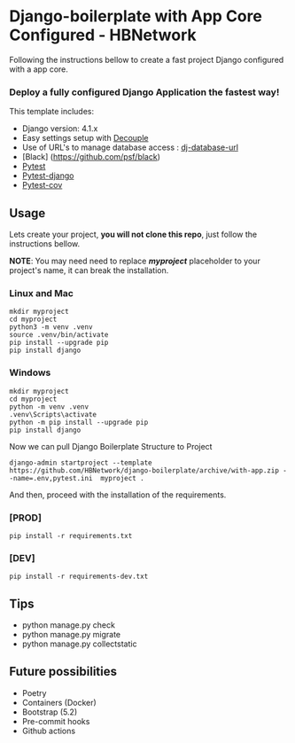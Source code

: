 # Django-boilerplate with App Core Configured - HBNetwork

Following the instructions bellow to create a fast project Django configured with a app core.

### Deploy a fully configured Django Application the fastest way!

This template includes:
* Django version: 4.1.x
* Easy settings setup with [Decouple](https://github.com/hbnetwork/python-decouple)  
* Use of URL's to manage database access : [dj-database-url](https://github.com/jazzband/dj-database-url)  
* [Black] (https://github.com/psf/black) 
* [Pytest](https://docs.pytest.org/)
* [Pytest-django](https://pytest-django.readthedocs.io/en/latest/)
* [Pytest-cov](https://github.com/pytest-dev/pytest-cov)


## Usage

Lets create your project, **you will not clone this repo**, just follow the instructions bellow.

**NOTE**: You may need need to replace **_myproject_** placeholder to your project's name, it can break the installation.


### Linux and Mac
```
mkdir myproject
cd myproject
python3 -m venv .venv 
source .venv/bin/activate
pip install --upgrade pip
pip install django
```

### Windows
```
mkdir myproject
cd myproject
python -m venv .venv
.venv\Scripts\activate
python -m pip install --upgrade pip
pip install django
```

Now we can pull Django Boilerplate Structure to Project 

```
django-admin startproject --template https://github.com/HBNetwork/django-boilerplate/archive/with-app.zip --name=.env,pytest.ini  myproject .
```


And then, proceed with the installation of the requirements. 

### [PROD]
```
pip install -r requirements.txt
```


### [DEV]
```
pip install -r requirements-dev.txt
```

## Tips
- python manage.py check  
- python manage.py migrate  
- python manage.py collectstatic  

## Future possibilities
- Poetry
- Containers (Docker)
- Bootstrap (5.2)
- Pre-commit hooks
- Github actions

